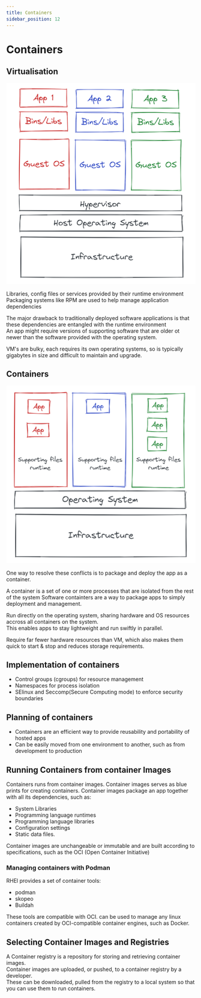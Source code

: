 ```yaml
---
title: Containers
sidebar_position: 12
---
```


# Containers

## Virtualisation

![virtualisation](./images/virtualisation.png)

Libraries, config files or services provided by their runtime environment  
Packaging systems like RPM are used to help manage application dependencies

The major drawback to traditionally deployed software applications is that these dependencies are entangled with the runtime environment  
An app might require versions of supporting software that are older ot newer than the software provided with the operating system.

VM's are bulky, each requires its own operating systems, so is typically gigabytes in size and difficult to maintain and upgrade.

## Containers

![Containers](./images/containers.png)

One way to resolve these conflicts is to package and deploy the app as a container.

A container is a set of one or more processes that are isolated from the rest of the system
Software containters are a way to package apps to simply deployment and management.

Run directly on the operating system, sharing hardware and OS resources accross all containers on the system.  
This enables apps to stay lightweight and run swiftly in parallel.

Require far fewer hardware resources than VM, which also makes them quick to start & stop and reduces storage requirements.

## Implementation of containers

- Control groups (cgroups) for resource management
- Namespaces for process isolation
- SElinux and Seccomp(Secure Computing mode) to enforce security boundaries

## Planning of containers

- Containers are an efficient way to provide reusability and portability of hosted apps
- Can be easily moved from one environment to another, such as from development to production

## Running Containers from container Images

Containers runs from container images. Container images serves as blue prints for creating containers.
Container images package an app together with all its dependencies, such as:

- System Libraries
- Programming language runtimes
- Programming language libraries
- Configuration settings
- Static data files.

Container images are unchangeable or immutable and are built according to specifications, such as the OCI (Open Container Initiative)

### Managing containers with Podman

RHEl provides a set of container tools:

- podman
- skopeo
- Buildah

These tools are compatible with OCI. can be used to manage any linux containers created by OCI-compatible container engines, such as Docker.

## Selecting Container Images and Registries

A Container registry is a repository for storing and retrieving container images.  
Container images are uploaded, or pushed, to a container registry by a developer.  
These can be downloaded, pulled from the registry to a local system so that you can use them to run containers.
